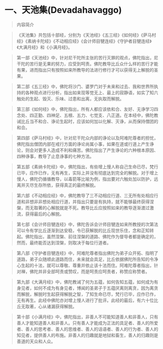 # 一、天池集(Devadahavaggo)

> 内容简介

> 《天池集》共包括十部经，分别为《天池经》《五三经》《如何经》《萨马村经》《素纳卡陀经》《不动相应经》《会计师目犍连经》《守护者目犍连经》《大满月经》和《小满月经》。

> 第一部《天池经》中，针对尼干陀所主张的苦行灭罪的观点，佛陀指出，尼干陀的苦行是无果的努力，应受到呵责。佛陀教导比丘众什么样的苦行才能有果，进而指出只有按照如来所教导的法进行修行才可以获得无上解脱的圣果。

> 第二部《五三经》中，佛陀将沙门、婆罗门对于未来和过去、我和世界所执持的各种观点进行分析，指出如来现等觉无上、最上的寂静语，如实了知六触处的生起、毁灭、乐味、过患和出离，无执取而解脱。

> 第三部《如何经》中，佛陀指出，所有人都应该依和合、友好、无诤学习四念处、四正勤、四神足、五根、五力、七觉支、八正道。在本经中，佛陀教诫比丘当不和合、诤论生起时，应该如何加以化解、灭诤，从而保持僧团的和合。

> 第四部《萨马村经》中，针对尼干陀众内部的诤论以及阿难陀尊者的担忧，佛陀指出僧团内部在戒行方面的诤论尚属小事，如果在道或行道上产生诤论，则会对更多人造成不利和痛苦。佛陀指出了产生诤论的六种根本原因、四种诤事，教导了止息诤事的七种方法。

> 第五部《素纳卡陀经》中，佛陀指出，有些增上慢人称自己生命已尽，梵行已毕，应作已作，无有再生，实际上并没有彻底达到完全的解脱。对于增上慢人，佛陀仍循循教导，以毒箭等比喻为例，指出要对六触处加以防护，远离并灭尽生存所依，获得真正的最终解脱。

> 第六部《不动相应经》中，佛陀教导了三不动相应行道、三无所有处相应行道和非想非非想处相应行道，并指出只要是有执持，就不能够最终获得涅槃，而无取著的心解脱就是不死。教导比丘应按照如来的教导逐渐渡过激流，获得最后的心解脱。

> 第七部《会计师目犍连经》中，佛陀告诉会计师目犍连如来所教授的次第法可以令有学比丘逐渐到达安稳，令已获解脱的比丘现世乐住，念和正知转起。佛陀指出，虽然涅槃、前往涅槃的道路、佛陀作为督导者都是确定的，然而，最终能否达到涅槃，则取决于每位行道者。

> 第八部《守护者目犍连经》中，阿难陀尊者指出佛陀为弟子众开拓、指明了道路，弟子众随顺此道路而住，未来就会具足，比丘依据佛陀所告知的令净心生起的十法，就可以尊敬、尊重并依止该十法而住。阿难陀尊者指出，针对禅，佛陀并非全部呵责或赞叹，而是呵责应呵责者，称赞应称赞者。

> 第九部《大满月经》中，佛陀教诫了何为五蕴，如何告知五蕴，如何成为有身见者，如何不成为有身见者，博闻的圣弟子于五蕴厌离则离贪，因为离贪而解脱，解脱时生起获得解脱之智，了知生命已尽，梵行已毕，应作已作，无有再生。此经中佛陀亦对增上慢人进行了批评。此经的最后，有六十位比丘无取著，心从诸漏获得解脱。

> 第十部《小满月经》中，佛陀指出，非善人不可能知道善人和非善人，只有善人才能知道善人和非善人。只有善人才能成为正法的具足者、善人的所爱者、善人的思考者、善人的思维者、善人的话语者、善人的行为者、善人的知见者，提供善人的布施。非善人的归趣就是地狱和畜生，善人的归趣则是善道的天众和人众。
